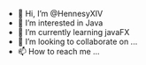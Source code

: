 - 👋 Hi, I’m @HennesyXIV
- 👀 I’m interested in Java
- 🌱 I’m currently learning javaFX
- 💞️ I’m looking to collaborate on ...
- 📫 How to reach me ...

<!---
HennesyXIV/HennesyXIV is a ✨ special ✨ repository because its `README.md` (this file) appears on your GitHub profile.
You can click the Preview link to take a look at your changes.
--->
